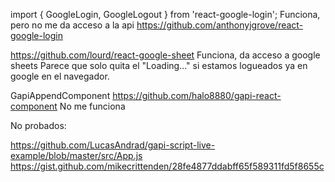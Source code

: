 import { GoogleLogin, GoogleLogout } from 'react-google-login';
Funciona, pero no me da acceso a la api
https://github.com/anthonyjgrove/react-google-login

https://github.com/lourd/react-google-sheet
Funciona, da acceso a google sheets
Parece que solo quita el "Loading..." si estamos logueados ya en google en el navegador.




GapiAppendComponent
https://github.com/halo8880/gapi-react-component
No me funciona


No probados:

https://github.com/LucasAndrad/gapi-script-live-example/blob/master/src/App.js
https://gist.github.com/mikecrittenden/28fe4877ddabff65f589311fd5f8655c
